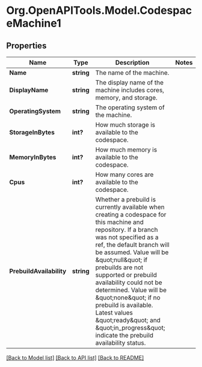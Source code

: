 # Org.OpenAPITools.Model.CodespaceMachine1

## Properties

Name | Type | Description | Notes
------------ | ------------- | ------------- | -------------
**Name** | **string** | The name of the machine. | 
**DisplayName** | **string** | The display name of the machine includes cores, memory, and storage. | 
**OperatingSystem** | **string** | The operating system of the machine. | 
**StorageInBytes** | **int?** | How much storage is available to the codespace. | 
**MemoryInBytes** | **int?** | How much memory is available to the codespace. | 
**Cpus** | **int?** | How many cores are available to the codespace. | 
**PrebuildAvailability** | **string** | Whether a prebuild is currently available when creating a codespace for this machine and repository. If a branch was not specified as a ref, the default branch will be assumed. Value will be \&quot;null\&quot; if prebuilds are not supported or prebuild availability could not be determined. Value will be \&quot;none\&quot; if no prebuild is available. Latest values \&quot;ready\&quot; and \&quot;in_progress\&quot; indicate the prebuild availability status. | 

[[Back to Model list]](../README.md#documentation-for-models) [[Back to API list]](../README.md#documentation-for-api-endpoints) [[Back to README]](../README.md)

